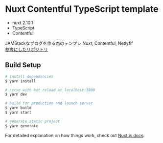 # Nuxt Contentful TypeScript template
- nuxt 2.10.1
- TypeScript
- Contentful

JAMStackなブログを作る為のテンプレ
Nuxt, Contentful, Netlyfif  
[参考にしたリポジトリ]('https://github.com/jiyuujin/webneko-blog')
## Build Setup

``` bash
# install dependencies
$ yarn install

# serve with hot reload at localhost:3000
$ yarn dev

# build for production and launch server
$ yarn build
$ yarn start

# generate static project
$ yarn generate
```

For detailed explanation on how things work, check out [Nuxt.js docs](https://nuxtjs.org).
